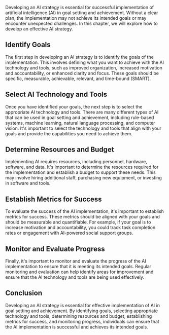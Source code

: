 
Developing an AI strategy is essential for successful implementation of artificial intelligence (AI) in goal setting and achievement. Without a clear plan, the implementation may not achieve its intended goals or may encounter unexpected challenges. In this chapter, we will explore how to develop an effective AI strategy.

Identify Goals
--------------

The first step in developing an AI strategy is to identify the goals of the implementation. This involves defining what you want to achieve with the AI technology and tools, such as improved organization, increased motivation and accountability, or enhanced clarity and focus. These goals should be specific, measurable, achievable, relevant, and time-bound (SMART).

Select AI Technology and Tools
------------------------------

Once you have identified your goals, the next step is to select the appropriate AI technology and tools. There are many different types of AI that can be used in goal setting and achievement, including rule-based systems, machine learning, natural language processing, and computer vision. It's important to select the technology and tools that align with your goals and provide the capabilities you need to achieve them.

Determine Resources and Budget
------------------------------

Implementing AI requires resources, including personnel, hardware, software, and data. It's important to determine the resources required for the implementation and establish a budget to support these needs. This may involve hiring additional staff, purchasing new equipment, or investing in software and tools.

Establish Metrics for Success
-----------------------------

To evaluate the success of the AI implementation, it's important to establish metrics for success. These metrics should be aligned with your goals and should be measurable and quantifiable. For example, if your goal is to increase motivation and accountability, you could track task completion rates or engagement with AI-powered social support groups.

Monitor and Evaluate Progress
-----------------------------

Finally, it's important to monitor and evaluate the progress of the AI implementation to ensure that it is meeting its intended goals. Regular monitoring and evaluation can help identify areas for improvement and ensure that the AI technology and tools are being used effectively.

Conclusion
----------

Developing an AI strategy is essential for effective implementation of AI in goal setting and achievement. By identifying goals, selecting appropriate technology and tools, determining resources and budget, establishing metrics for success, and monitoring progress, individuals can ensure that the AI implementation is successful and achieves its intended goals.

